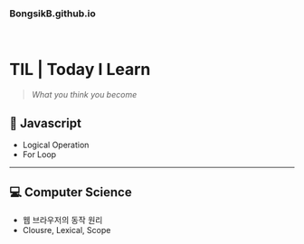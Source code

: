 ### BongsikB.github.io

<br>

# TIL | Today I Learn

>*What you think you become*


## 📌 Javascript
* Logical Operation
* For Loop 
<hr>

## 💻 Computer Science
* 웹 브라우저의 동작 원리
* Clousre, Lexical, Scope
